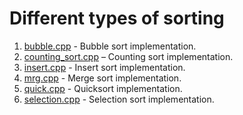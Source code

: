 # Different types of sorting

1. [bubble.cpp](https://github.com/ArtyomGorbackij/sort/blob/master/bubble.cpp) - Bubble sort implementation.
2. [counting_sort.cpp](https://github.com/ArtyomGorbackij/sort/blob/master/counting_sort.cpp) – Counting sort implementation.
3. [insert.cpp](https://github.com/ArtyomGorbackij/sort/blob/master/insert.cpp) - Insert sort implementation.
4. [mrg.cpp](https://github.com/ArtyomGorbackij/sort/blob/master/mrg.cpp) - Merge sort implementation.
5. [quick.cpp](https://github.com/ArtyomGorbackij/sort/blob/master/quick.cpp) - Quicksort implementation.
6. [selection.cpp](https://github.com/ArtyomGorbackij/sort/blob/master/selection.cpp) - Selection sort implementation.
